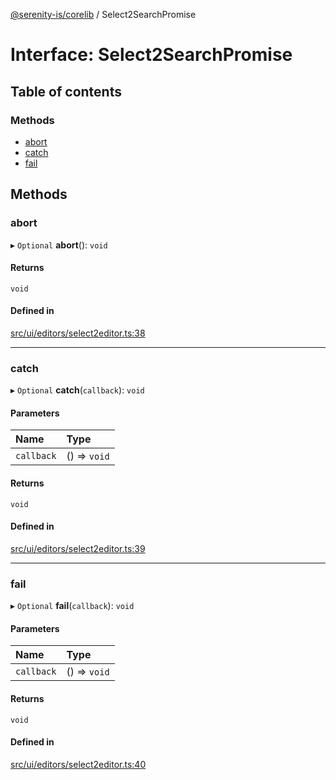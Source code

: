 [@serenity-is/corelib](../README.md) / Select2SearchPromise

# Interface: Select2SearchPromise

## Table of contents

### Methods

- [abort](Select2SearchPromise.md#abort)
- [catch](Select2SearchPromise.md#catch)
- [fail](Select2SearchPromise.md#fail)

## Methods

### abort

▸ `Optional` **abort**(): `void`

#### Returns

`void`

#### Defined in

[src/ui/editors/select2editor.ts:38](https://github.com/serenity-is/serenity/blob/master/packages/corelib/src/ui/editors/select2editor.ts#L38)

___

### catch

▸ `Optional` **catch**(`callback`): `void`

#### Parameters

| Name | Type |
| :------ | :------ |
| `callback` | () => `void` |

#### Returns

`void`

#### Defined in

[src/ui/editors/select2editor.ts:39](https://github.com/serenity-is/serenity/blob/master/packages/corelib/src/ui/editors/select2editor.ts#L39)

___

### fail

▸ `Optional` **fail**(`callback`): `void`

#### Parameters

| Name | Type |
| :------ | :------ |
| `callback` | () => `void` |

#### Returns

`void`

#### Defined in

[src/ui/editors/select2editor.ts:40](https://github.com/serenity-is/serenity/blob/master/packages/corelib/src/ui/editors/select2editor.ts#L40)
